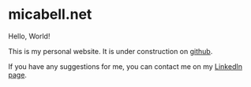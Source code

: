 # micabell.net
Hello, World! 

This is my personal website. It is under construction on [github](https://github.com/micabell/micabell.net/). 

If you have any suggestions for me, you can contact me on my [LinkedIn page](https://uk.linkedin.com/in/micabell). 

